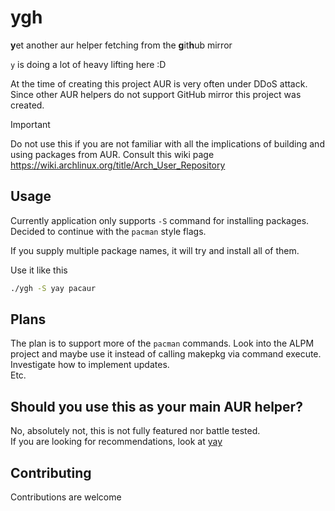 # ygh

**y**et another aur helper fetching from the **g**it**h**ub mirror

`y` is doing a lot of heavy lifting here :D

At the time of creating this project AUR is very often under DDoS attack. Since other AUR helpers do not support GitHub mirror this project was created.

> [!IMPORTANT]
> Do not use this if you are not familiar with all the implications of building and using packages from AUR.
> Consult this wiki page <https://wiki.archlinux.org/title/Arch_User_Repository>

## Usage

Currently application only supports `-S` command for installing packages.  
Decided to continue with the `pacman` style flags.

If you supply multiple package names, it will try and install all of them.

Use it like this

```sh
./ygh -S yay pacaur
```

## Plans

The plan is to support more of the `pacman` commands. Look into the ALPM project and maybe use it instead of calling makepkg via command execute.  
Investigate how to implement updates.  
Etc.

## Should you use this as your main AUR helper?

No, absolutely not, this is not fully featured nor battle tested.  
If you are looking for recommendations, look at [yay](https://github.com/Jguer/yay)

## Contributing

Contributions are welcome
